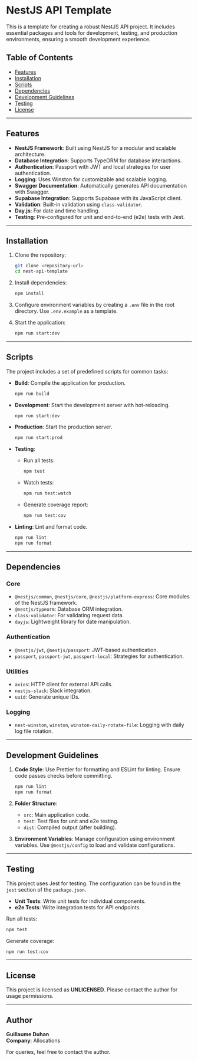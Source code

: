 # NestJS API Template

This is a template for creating a robust NestJS API project. It includes essential packages and tools for development, testing, and production environments, ensuring a smooth development experience.

## Table of Contents

- [Features](#features)
- [Installation](#installation)
- [Scripts](#scripts)
- [Dependencies](#dependencies)
- [Development Guidelines](#development-guidelines)
- [Testing](#testing)
- [License](#license)

---

## Features

- **NestJS Framework**: Built using NestJS for a modular and scalable architecture.
- **Database Integration**: Supports TypeORM for database interactions.
- **Authentication**: Passport with JWT and local strategies for user authentication.
- **Logging**: Uses Winston for customizable and scalable logging.
- **Swagger Documentation**: Automatically generates API documentation with Swagger.
- **Supabase Integration**: Supports Supabase with its JavaScript client.
- **Validation**: Built-in validation using `class-validator`.
- **Day.js**: For date and time handling.
- **Testing**: Pre-configured for unit and end-to-end (e2e) tests with Jest.

---

## Installation

1. Clone the repository:

   ```bash
   git clone <repository-url>
   cd nest-api-template
   ```

2. Install dependencies:

   ```bash
   npm install
   ```

3. Configure environment variables by creating a `.env` file in the root directory. Use `.env.example` as a template.

4. Start the application:

   ```bash
   npm run start:dev
   ```

---

## Scripts

The project includes a set of predefined scripts for common tasks:

- **Build**: Compile the application for production.

  ```bash
  npm run build
  ```

- **Development**: Start the development server with hot-reloading.

  ```bash
  npm run start:dev
  ```

- **Production**: Start the production server.

  ```bash
  npm run start:prod
  ```

- **Testing**:
  - Run all tests:

    ```bash
    npm test
    ```

  - Watch tests:

    ```bash
    npm run test:watch
    ```

  - Generate coverage report:

    ```bash
    npm run test:cov
    ```

- **Linting**: Lint and format code.

  ```bash
  npm run lint
  npm run format
  ```

---

## Dependencies

### Core

- `@nestjs/common`, `@nestjs/core`, `@nestjs/platform-express`: Core modules of the NestJS framework.
- `@nestjs/typeorm`: Database ORM integration.
- `class-validator`: For validating request data.
- `dayjs`: Lightweight library for date manipulation.

### Authentication

- `@nestjs/jwt`, `@nestjs/passport`: JWT-based authentication.
- `passport`, `passport-jwt`, `passport-local`: Strategies for authentication.

### Utilities

- `axios`: HTTP client for external API calls.
- `nestjs-slack`: Slack integration.
- `uuid`: Generate unique IDs.

### Logging

- `nest-winston`, `winston`, `winston-daily-rotate-file`: Logging with daily log file rotation.

---

## Development Guidelines

1. **Code Style**: Use Prettier for formatting and ESLint for linting. Ensure code passes checks before committing.

   ```bash
   npm run lint
   npm run format
   ```

2. **Folder Structure**:
   - `src`: Main application code.
   - `test`: Test files for unit and e2e testing.
   - `dist`: Compiled output (after building).

3. **Environment Variables**: Manage configuration using environment variables. Use `@nestjs/config` to load and validate configurations.

---

## Testing

This project uses Jest for testing. The configuration can be found in the `jest` section of the `package.json`.

- **Unit Tests**: Write unit tests for individual components.
- **e2e Tests**: Write integration tests for API endpoints.

Run all tests:

```bash
npm test
```

Generate coverage:

```bash
npm run test:cov
```

---

## License

This project is licensed as **UNLICENSED**. Please contact the author for usage permissions.

---

## Author

**Guillaume Duhan**  
**Company**: Allocations  

For queries, feel free to contact the author.
